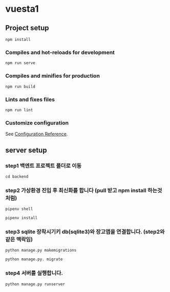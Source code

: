 # vuesta1

## Project setup
```
npm install
```

### Compiles and hot-reloads for development
```
npm run serve
```

### Compiles and minifies for production
```
npm run build
```

### Lints and fixes files
```
npm run lint
```

### Customize configuration
See [Configuration Reference](https://cli.vuejs.org/config/).

## server setup

### step1 백엔트 프로젝트 폴더로 이동
```
cd backend
```

### step2 가상환경 진입 후 최신화를 합니다 (pull 받고 npm install 하는것처럼) 
```
pipenv shell

pipenv install
```

### step3 sqlite 장착시기키 db(sqlite3)와 장고앱을 연결합니다. (step2와 같은 맥락임)
```
python manage.py makemigrations

python manage.py. migrate
```

### step4 서버를 실행합니다.
```
python manage.py runserver
```

